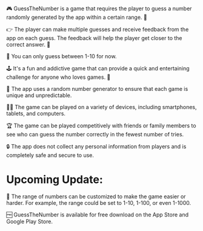🎮 GuessTheNumber is a game that requires the player to guess a number randomly generated by the app within a certain range. 🤔

👉 The player can make multiple guesses and receive feedback from the app on each guess. The feedback will help the player get closer to the correct answer. 🎉

🔢 You can only guess between 1-10 for now.

🕹️ It's a fun and addictive game that can provide a quick and entertaining challenge for anyone who loves games. 💯

🤖 The app uses a random number generator to ensure that each game is unique and unpredictable.

👨‍💻 The game can be played on a variety of devices, including smartphones, tablets, and computers.

🏆 The game can be played competitively with friends or family members to see who can guess the number correctly in the fewest number of tries.

🔒 The app does not collect any personal information from players and is completely safe and secure to use.

# Upcoming Update:
🔢 The range of numbers can be customized to make the game easier or harder. For example, the range could be set to 1-10, 1-100, or even 1-1000.

🆓 GuessTheNumber is available for free download on the App Store and Google Play Store.
